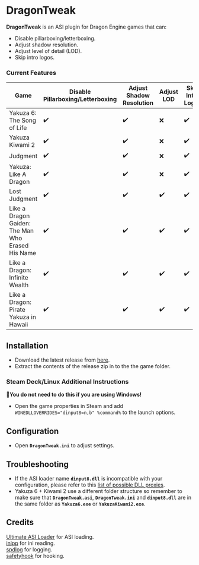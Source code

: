 # DragonTweak

**DragonTweak** is an ASI plugin for Dragon Engine games that can:
- Disable pillarboxing/letterboxing.
- Adjust shadow resolution.
- Adjust level of detail (LOD).
- Skip intro logos.

### Current Features 

| Game                                              | Disable Pillarboxing/Letterboxing | Adjust Shadow Resolution | Adjust LOD | Skip Intro Logos |
|---------------------------------------------------|-----------------------------------|--------------------------|------------|------------------|
| Yakuza 6: The Song of Life                        | ✔️                               | ✔️                       | ❌         | ✔️              |
| Yakuza Kiwami 2                                   | ✔️                               | ✔️                       | ❌         | ✔️              |
| Judgment                                          | ✔️                               | ✔️                       | ❌         | ✔️              |
| Yakuza: Like A Dragon                             | ✔️                               | ✔️                       | ❌         | ✔️              |
| Lost Judgment                                     | ✔️                               | ✔️                       | ✔️         | ✔️              |
| Like a Dragon Gaiden: The Man Who Erased His Name | ✔️                               | ✔️                       | ✔️         | ✔️              |
| Like a Dragon: Infinite Wealth                    | ✔️                               | ✔️                       | ✔️         | ✔️              |
| Like a Dragon: Pirate Yakuza in Hawaii            | ✔️                               | ✔️                       | ✔️         | ✔️              |

## Installation  
- Download the latest release from [here](https://github.com/Lyall/DragonTweak/releases). 
- Extract the contents of the release zip in to the the game folder.  

### Steam Deck/Linux Additional Instructions
🚩**You do not need to do this if you are using Windows!**  
- Open the game properties in Steam and add `WINEDLLOVERRIDES="dinput8=n,b" %command%` to the launch options.  

## Configuration
- Open **`DragonTweak.ini`** to adjust settings.

## Troubleshooting
- If the ASI loader name **`dinput8.dll`** is incompatible with your configuration, please refer to this [list of possible DLL proxies](https://github.com/ThirteenAG/Ultimate-ASI-Loader#description).
- Yakuza 6 + Kiwami 2 use a different folder structure so remember to make sure that **`DragonTweak.asi`**, **`DragonTweak.ini`** and **`dinput8.dll`** are in the same folder as **`Yakuza6.exe`** or **`YakuzaKiwami2.exe`**.

## Credits
[Ultimate ASI Loader](https://github.com/ThirteenAG/Ultimate-ASI-Loader) for ASI loading. <br />
[inipp](https://github.com/mcmtroffaes/inipp) for ini reading. <br />
[spdlog](https://github.com/gabime/spdlog) for logging. <br />
[safetyhook](https://github.com/cursey/safetyhook) for hooking.
